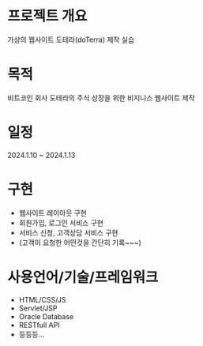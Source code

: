 # 프로젝트 개요
가상의 웹사이트 도테라(doTerra) 제작 실습

# 목적
비트코인 회사 도테라의 주식 상장을 위한 비지니스 웹사이트 제작

# 일정
2024.1.10 ~ 2024.1.13

# 구현
- 웹사이트 레이아웃 구현
- 회원가입, 로그인 서비스 구현
- 서비스 신청, 고객상담 서비스 구현
- (고객이 요청한 어떤것을 간단히 기록~~~)

# 사용언어/기술/프레임워크
- HTML/CSS/JS
- Servlet/JSP
- Oracle Database
- RESTfull API
- 등등등...
